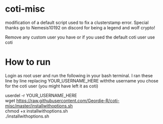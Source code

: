 # coti-misc
modification of a default script used to fix a clusterstamp error. Special thanks go to Nemesis10192 on discord for being a legend and  wolf crypto!

Remove any custom user you have or if you used the default coti user use coti

<h1>How to run</h1>

<p>Login as root user and run the following in your bash terminal. I ran these line by line replacing YOUR_USERNAME_HERE withthe username you chose for the coti user (you might have left it as coti)</p>


userdel -r YOUR_USERNAME_HERE<br>
wget https://raw.githubusercontent.com/Geordie-R/coti-misc/master/installwithoptions.sh<br>
chmod +x installwithoptions.sh<br>
./installwithoptions.sh
</p>
